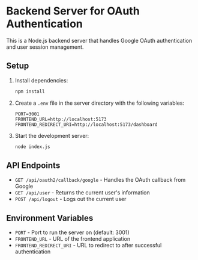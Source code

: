 # Backend Server for OAuth Authentication

This is a Node.js backend server that handles Google OAuth authentication and user session management.

## Setup

1. Install dependencies:
   ```bash
   npm install
   ```

2. Create a `.env` file in the server directory with the following variables:
   ```
   PORT=3001
   FRONTEND_URL=http://localhost:5173
   FRONTEND_REDIRECT_URI=http://localhost:5173/dashboard
   ```

3. Start the development server:
   ```bash
   node index.js
   ```

## API Endpoints

- `GET /api/oauth2/callback/google` - Handles the OAuth callback from Google
- `GET /api/user` - Returns the current user's information
- `POST /api/logout` - Logs out the current user

## Environment Variables

- `PORT` - Port to run the server on (default: 3001)
- `FRONTEND_URL` - URL of the frontend application
- `FRONTEND_REDIRECT_URI` - URL to redirect to after successful authentication
